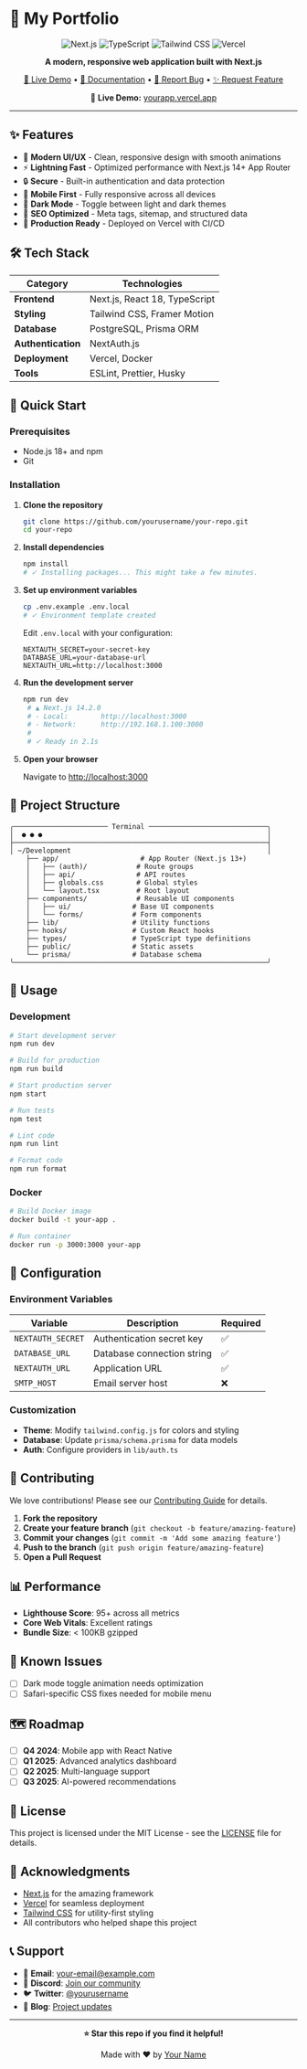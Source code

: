 # 🚀 My Portfolio  

<div align="center">

![Next.js](https://img.shields.io/badge/Next.js-000000?style=for-the-badge&logo=next.js&logoColor=white)
![TypeScript](https://img.shields.io/badge/TypeScript-007ACC?style=for-the-badge&logo=typescript&logoColor=white)
![Tailwind CSS](https://img.shields.io/badge/Tailwind_CSS-38B2AC?style=for-the-badge&logo=tailwind-css&logoColor=white)
![Vercel](https://img.shields.io/badge/Vercel-000000?style=for-the-badge&logo=vercel&logoColor=white)

**A modern, responsive web application built with Next.js**

[🌟 Live Demo](https://anuradhajaya.vercel.app/) • [📖 Documentation]() • [🐛 Report Bug]() • [✨ Request Feature]()

🔗 **Live Demo:** [yourapp.vercel.app](https://yourapp.vercel.app)

</div>

---

## ✨ Features

- 🎨 **Modern UI/UX** - Clean, responsive design with smooth animations
- ⚡ **Lightning Fast** - Optimized performance with Next.js 14+ App Router
- 🔒 **Secure** - Built-in authentication and data protection
- 📱 **Mobile First** - Fully responsive across all devices
- 🌙 **Dark Mode** - Toggle between light and dark themes
- 🎯 **SEO Optimized** - Meta tags, sitemap, and structured data
- 🚀 **Production Ready** - Deployed on Vercel with CI/CD

## 🛠️ Tech Stack

| Category           | Technologies                  |
| ------------------ | ----------------------------- |
| **Frontend**       | Next.js, React 18, TypeScript |
| **Styling**        | Tailwind CSS, Framer Motion   |
| **Database**       | PostgreSQL, Prisma ORM        |
| **Authentication** | NextAuth.js                   |
| **Deployment**     | Vercel, Docker                |
| **Tools**          | ESLint, Prettier, Husky       |

## 🚀 Quick Start

### Prerequisites

- Node.js 18+ and npm
- Git

### Installation

1. **Clone the repository**

   ```bash
   git clone https://github.com/yourusername/your-repo.git
   cd your-repo
   ```

2. **Install dependencies**

   ```bash
   npm install
   # ✓ Installing packages... This might take a few minutes.

   ```

3. **Set up environment variables**

   ```bash
   cp .env.example .env.local
   # ✓ Environment template created

   ```

   Edit `.env.local` with your configuration:

   ```env
   NEXTAUTH_SECRET=your-secret-key
   DATABASE_URL=your-database-url
   NEXTAUTH_URL=http://localhost:3000
   ```

4. **Run the development server**

   ```bash
   npm run dev
    # ▲ Next.js 14.2.0
    # - Local:        http://localhost:3000
    # - Network:      http://192.168.1.100:3000
    #
    # ✓ Ready in 2.1s
   ```

5. **Open your browser**

   Navigate to [http://localhost:3000](http://localhost:3000)

## 📁 Project Structure

```
╭─────────────────────── Terminal ─────────────────────────────╮
│  ● ● ●                                                       │
├──────────────────────────────────────────────────────────────┤
│ ~/Development                                                │
    ├── app/                    # App Router (Next.js 13+)
    │   ├── (auth)/            # Route groups
    │   ├── api/               # API routes
    │   ├── globals.css        # Global styles
    │   └── layout.tsx         # Root layout
    ├── components/            # Reusable UI components
    │   ├── ui/               # Base UI components
    │   └── forms/            # Form components
    ├── lib/                  # Utility functions
    ├── hooks/                # Custom React hooks
    ├── types/                # TypeScript type definitions
    ├── public/               # Static assets
    └── prisma/               # Database schema
╰──────────────────────────────────────────────────────────────╯
```

## 🎯 Usage

### Development

```bash
# Start development server
npm run dev

# Build for production
npm run build

# Start production server
npm start

# Run tests
npm test

# Lint code
npm run lint

# Format code
npm run format
```

### Docker

```bash
# Build Docker image
docker build -t your-app .

# Run container
docker run -p 3000:3000 your-app
```

## 🔧 Configuration

### Environment Variables

| Variable          | Description                | Required |
| ----------------- | -------------------------- | -------- |
| `NEXTAUTH_SECRET` | Authentication secret key  | ✅       |
| `DATABASE_URL`    | Database connection string | ✅       |
| `NEXTAUTH_URL`    | Application URL            | ✅       |
| `SMTP_HOST`       | Email server host          | ❌       |

### Customization

- **Theme**: Modify `tailwind.config.js` for colors and styling
- **Database**: Update `prisma/schema.prisma` for data models
- **Auth**: Configure providers in `lib/auth.ts`

## 🤝 Contributing

We love contributions! Please see our [Contributing Guide](CONTRIBUTING.md) for details.

1. **Fork the repository**
2. **Create your feature branch** (`git checkout -b feature/amazing-feature`)
3. **Commit your changes** (`git commit -m 'Add some amazing feature'`)
4. **Push to the branch** (`git push origin feature/amazing-feature`)
5. **Open a Pull Request**

## 📊 Performance

- **Lighthouse Score**: 95+ across all metrics
- **Core Web Vitals**: Excellent ratings
- **Bundle Size**: < 100KB gzipped

## 🐛 Known Issues

- [ ] Dark mode toggle animation needs optimization
- [ ] Safari-specific CSS fixes needed for mobile menu

## 🗺️ Roadmap

- [ ] **Q4 2024**: Mobile app with React Native
- [ ] **Q1 2025**: Advanced analytics dashboard
- [ ] **Q2 2025**: Multi-language support
- [ ] **Q3 2025**: AI-powered recommendations

## 📄 License

This project is licensed under the MIT License - see the [LICENSE](LICENSE) file for details.

## 🙏 Acknowledgments

- [Next.js](https://nextjs.org/) for the amazing framework
- [Vercel](https://vercel.com/) for seamless deployment
- [Tailwind CSS](https://tailwindcss.com/) for utility-first styling
- All contributors who helped shape this project

## 📞 Support

- 📧 **Email**: your-email@example.com
- 💬 **Discord**: [Join our community](https://discord.gg/your-server)
- 🐦 **Twitter**: [@yourusername](https://twitter.com/yourusername)
- 📝 **Blog**: [Project updates](https://your-blog.com)

---

<div align="center">

**⭐ Star this repo if you find it helpful!**

Made with ❤️ by [Your Name](https://github.com/yourusername)

</div>
